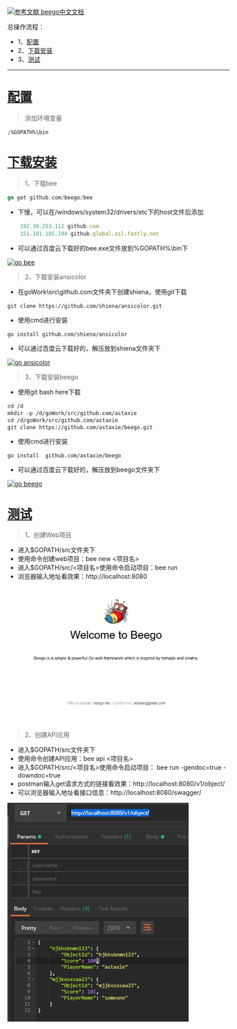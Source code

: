 [![](https://img.shields.io/badge/参考文献-beego中文文档-yellow.svg "参考文献 beego中文文档")](https://beego.me/docs/quickstart/)


总操作流程：
- 1、[配置](#beego-01)
- 2、[下载安装](#beego-02)
- 3、[测试](#beego-03)

***

# <a name="beego-01" href="#" >配置</a>

>添加环境变量

```shell
;%GOPATH%\bin
```

# <a name="beego-02" href="#" >下载安装</a>

> 1、下载bee

```go
go get github.com/beego/bee
```
- 下慢，可以在/windows/system32/drivers/etc下的host文件后添加
```js
	192.30.253.112 github.com
	151.101.185.194 github.global.ssl.fastly.net
```

- 可以通过百度云下载好的bee.exe文件放到%GOPATH%\bin下

[![](https://img.shields.io/badge/go-bee-green.svg "go bee")](https://pan.baidu.com/s/1vrFRLnXOU1U3H7f77x1dXw)

> 2、下载安装ansicolor

- 在goWork\src\github.com文件夹下创建shiena，使用git下载

```git
git clone https://github.com/shiena/ansicolor.git
```
- 使用cmd进行安装
```shell
go install github.com/shiena/ansicolor
```

- 可以通过百度云下载好的，解压放到shiena文件夹下

[![](https://img.shields.io/badge/go-ansicolor-green.svg "go ansicolor")](https://pan.baidu.com/s/13uI4t4BK_gtefNyoDLCn-g)

> 3、下载安装beego

- 使用git bash here下载

```git
cd /d
mkdir -p /d/goWork/src/github.com/astaxie
cd /d/goWork/src/github.com/astaxie
git clone https://github.com/astaxie/beego.git
```
- 使用cmd进行安装
```shell
go install  github.com/astaxie/beego
```

- 可以通过百度云下载好的，解压放到beego文件夹下

[![](https://img.shields.io/badge/go-beego-green.svg "go beego")](https://pan.baidu.com/s/1XIGp0UJe8r1kMvJzjM2SGg)


# <a name="beego-03" href="#" >测试</a>

> 1、创建Web项目

- 进入$GOPATH/src文件夹下
- 使用命令创建web项目：bee new <项目名>
- 进入$GOPATH/src/<项目名>使用命令启动项目：bee run
- 浏览器输入地址看效果：http://localhost:8080

![](image/1-1.png)

> 2、创建API应用

- 进入$GOPATH/src文件夹下
- 使用命令创建API应用：bee api <项目名>
- 进入$GOPATH/src/<项目名>使用命令启动项目： bee run -gendoc=true -downdoc=true
- postman输入get请求方式的链接看效果：http://localhost:8080/v1/object/
- 可以浏览器输入地址看接口信息：http://localhost:8080/swagger/

![](image/1-2.png)

